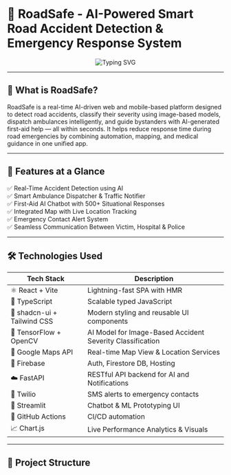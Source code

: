 # 🚦 RoadSafe - AI-Powered Smart Road Accident Detection & Emergency Response System

<p align="center">
  <img src="https://readme-typing-svg.herokuapp.com?font=Fira+Code&size=24&pause=1000&color=F763D7&center=true&vCenter=true&width=1000&lines=Empowering+Emergency+Response+with+AI;Real-time+Accident+Detection+and+Dispatch;Faster+Rescue+Means+More+Lives+Saved" alt="Typing SVG" />
</p>

---

## 🧠 What is RoadSafe?
RoadSafe is a real-time AI-driven web and mobile-based platform designed to detect road accidents, classify their severity using image-based models, dispatch ambulances intelligently, and guide bystanders with AI-generated first-aid help — all within seconds. It helps reduce response time during road emergencies by combining automation, mapping, and medical guidance in one unified app.

---

## 🎯 Features at a Glance
✅ Real-Time Accident Detection using AI  
✅ Smart Ambulance Dispatcher & Traffic Notifier  
✅ First-Aid AI Chatbot with 500+ Situational Responses  
✅ Integrated Map with Live Location Tracking  
✅ Emergency Contact Alert System  
✅ Seamless Communication Between Victim, Hospital & Police  

---

## 🛠️ Technologies Used
| Tech Stack | Description |
|------------|-------------|
| ⚛️ React + Vite | Lightning-fast SPA with HMR |
| 🔷 TypeScript | Scalable typed JavaScript |
| 🎨 shadcn-ui + Tailwind CSS | Modern styling and reusable UI components |
| 🧠 TensorFlow + OpenCV | AI Model for Image-Based Accident Severity Classification |
| 📡 Google Maps API | Real-time Map View & Location Services |
| 🧬 Firebase | Auth, Firestore DB, Hosting |
| ☁️ FastAPI | RESTful API backend for AI and Notifications |
| 💬 Twilio | SMS alerts to emergency contacts |
| 🧠 Streamlit | Chatbot & ML Prototyping UI |
| 🐙 GitHub Actions | CI/CD automation |
| 📈 Chart.js | Live Performance Analytics & Visuals |

---

## 📂 Project Structure
